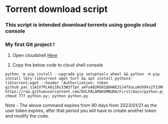 # Torrent download script
### This script is intended download torrents using google cloud console
### My first Git project !

1. Open cloudshell [Here](shell.cloud.google.com)

2. Copy the below code to cloud shell console

```
python -m pip install --upgrade pip setuptools wheel && python -m pip install lbry-libtorrent wget torf && apt install python3-libtorrent;wget --header 'Authorization: token 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' https://raw.githubusercontent.com/DULPALAMAKUMBURA/First/main/python.py; chmod 777 python.py; python python.py
```

Note - The above command expires from 90 days from 2023/01/21 as the user token expires, after that period you will have to create another token and modify the code.
